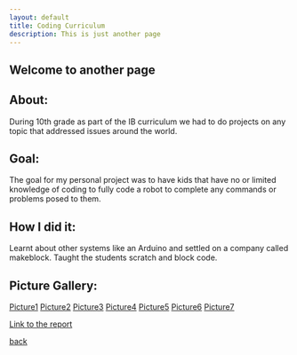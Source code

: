 ```yaml
---
layout: default
title: Coding Curriculum
description: This is just another page
---
```


## Welcome to another page

## About:
During 10th grade as part of the IB curriculum we had to do projects on any topic that addressed issues around the world.

## Goal:
The goal for my personal project was to have kids that have no or limited knowledge of coding to fully code a robot to complete any commands or problems posed to them. 

## How I did it:

Learnt about other systems like an Arduino and settled on a company called makeblock. Taught the students scratch and block code.



## Picture Gallery:
[Picture1](../teach_to_code_pic/001.JPG)
[Picture2](../teach_to_code_pic/002.JPG)
[Picture3](../teach_to_code_pic/003.JPG)
[Picture4](../teach_to_code_pic/004.JPG)
[Picture5](../teach_to_code_pic/005.JPG)
[Picture6](../teach_to_code_pic/006.JPG)
[Picture7](../teach_to_code_pic/007.JPG)



[Link to the report](../files/personal_project_report.pdf)

[back](./)